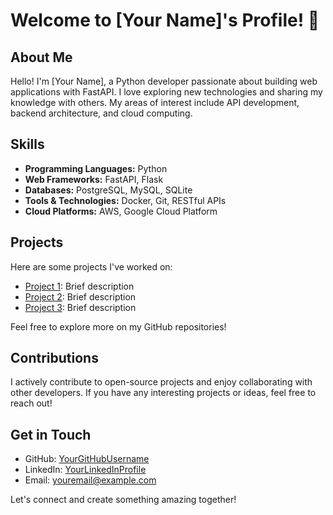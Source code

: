# Welcome to [Your Name]'s Profile! 👋

## About Me

Hello! I'm [Your Name], a Python developer passionate about building web applications with FastAPI. I love exploring new technologies and sharing my knowledge with others. My areas of interest include API development, backend architecture, and cloud computing.

## Skills

- **Programming Languages:** Python
- **Web Frameworks:** FastAPI, Flask
- **Databases:** PostgreSQL, MySQL, SQLite
- **Tools & Technologies:** Docker, Git, RESTful APIs
- **Cloud Platforms:** AWS, Google Cloud Platform

## Projects

Here are some projects I've worked on:

- [Project 1](link_to_project_1): Brief description
- [Project 2](link_to_project_2): Brief description
- [Project 3](link_to_project_3): Brief description

Feel free to explore more on my GitHub repositories!

## Contributions

I actively contribute to open-source projects and enjoy collaborating with other developers. If you have any interesting projects or ideas, feel free to reach out!

## Get in Touch

- GitHub: [YourGitHubUsername](https://github.com/YourGitHubUsername)
- LinkedIn: [YourLinkedInProfile](https://www.linkedin.com/in/YourLinkedInProfile)
- Email: youremail@example.com

Let's connect and create something amazing together!
